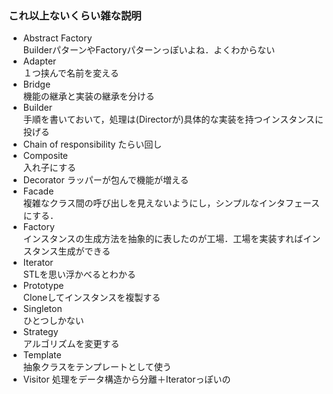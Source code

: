 ### これ以上ないくらい雑な説明
- Abstract Factory  
BuilderパターンやFactoryパターンっぽいよね．よくわからない
- Adapter  
１つ挟んで名前を変える
- Bridge  
機能の継承と実装の継承を分ける
- Builder  
手順を書いておいて，処理は(Directorが)具体的な実装を持つインスタンスに投げる
- Chain of responsibility
たらい回し  
- Composite  
入れ子にする
- Decorator
ラッパーが包んで機能が増える
- Facade  
複雑なクラス間の呼び出しを見えないようにし，シンプルなインタフェースにする．
- Factory  
インスタンスの生成方法を抽象的に表したのが工場．工場を実装すればインスタンス生成ができる
- Iterator  
STLを思い浮かべるとわかる
- Prototype  
Cloneしてインスタンスを複製する
- Singleton  
ひとつしかない
- Strategy  
アルゴリズムを変更する
- Template  
抽象クラスをテンプレートとして使う
- Visitor
処理をデータ構造から分離＋Iteratorっぽいの